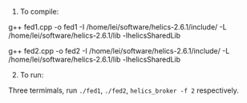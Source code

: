 1. To compile:

g++ fed1.cpp -o fed1 -I /home/lei/software/helics-2.6.1/include/ -L /home/lei/software/helics-2.6.1/lib -lhelicsSharedLib

g++ fed2.cpp -o fed2 -I /home/lei/software/helics-2.6.1/include/ -L /home/lei/software/helics-2.6.1/lib -lhelicsSharedLib

2. To run:

Three termimals, run ```./fed1```, ```./fed2```, ```helics_broker -f 2``` respectively.
